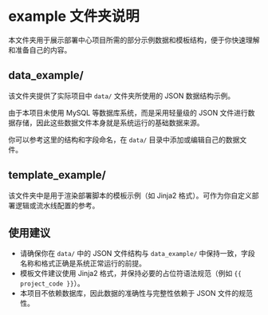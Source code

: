 # example 文件夹说明

本文件夹用于展示部署中心项目所需的部分示例数据和模板结构，便于你快速理解和准备自己的内容。

##  data_example/

该文件夹提供了实际项目中 `data/` 文件夹所使用的 JSON 数据结构示例。

由于本项目未使用 MySQL 等数据库系统，而是采用轻量级的 JSON 文件进行数据存储，因此这些数据文件本身就是系统运行的基础数据来源。

你可以参考这里的结构和字段命名，在 `data/` 目录中添加或编辑自己的数据文件。


##  template_example/

该文件夹中是用于渲染部署脚本的模板示例（如 Jinja2 格式）。可作为你自定义部署逻辑或流水线配置的参考。

##  使用建议

- 请确保你在 `data/` 中的 JSON 文件结构与 `data_example/` 中保持一致，字段名称和格式正确是系统正常运行的前提。
- 模板文件建议使用 Jinja2 格式，并保持必要的占位符语法规范（例如 `{{ project_code }}`）。
- 本项目不依赖数据库，因此数据的准确性与完整性依赖于 JSON 文件的规范性。
